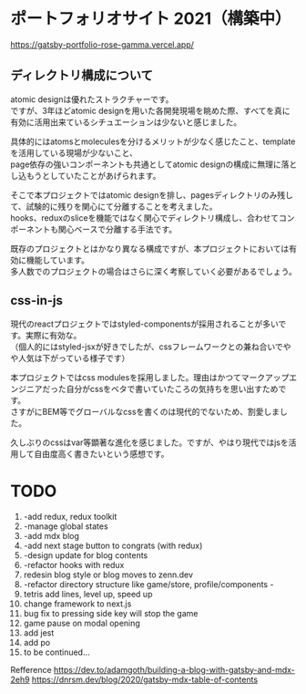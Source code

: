 # ポートフォリオサイト 2021（構築中）
https://gatsby-portfolio-rose-gamma.vercel.app/



## ディレクトリ構成について

atomic designは優れたストラクチャーです。  
ですが、3年ほどatomic designを用いた各開発現場を眺めた際、すべてを真に有効に活用出来ているシチュエーションは少ないと感じました。  
  
具体的にはatomsとmoleculesを分けるメリットが少なく感じたこと、templateを活用している現場が少ないこと、  
page依存の強いコンポーネントも共通としてatomic designの構成に無理に落とし込もうとしていたことがあげられます。  
  
そこで本プロジェクトではatomic designを排し、pagesディレクトリのみ残して、試験的に残りを関心にて分離することを考えました。  
hooks、reduxのsliceを機能ではなく関心でディレクトリ構成し、合わせてコンポーネントも関心ベースで分離する手法です。  
  
既存のプロジェクトとはかなり異なる構成ですが、本プロジェクトにおいては有効に機能しています。  
多人数でのプロジェクトの場合はさらに深く考察していく必要があるでしょう。  


## css-in-js

現代のreactプロジェクトではstyled-componentsが採用されることが多いです。実際に有効な。  
（個人的にはstyled-jsxが好きでしたが、cssフレームワークとの兼ね合いでやや人気は下がっている様子です）  
  
本プロジェクトではcss modulesを採用しました。理由はかつてマークアップエンジニアだった自分がcssをベタで書いていたころの気持ちを思い出すためです。  
さすがにBEM等でグローバルなcssを書くのは現代的でないため、割愛しました。  
  
久しぶりのcssはvar等顕著な進化を感じました。ですが、やはり現代ではjsを活用して自由度高く書きたいという感想です。






# TODO
1. -add redux, redux toolkit
2. -manage global states
3. -add mdx blog
4. -add next stage button to congrats (with redux)
5. -design update for blog contents
6. -refactor hooks with redux
7. redesin blog style or blog moves to zenn.dev
8. -refactor directory structure like game/store, profile/components -
9. tetris add lines, level up, speed up
10. change framework to next.js
11. bug fix to pressing side key will stop the game
12. game pause on modal opening
13. add jest
14. add po
99. to be continued...



Refference
https://dev.to/adamgoth/building-a-blog-with-gatsby-and-mdx-2eh9
https://dnrsm.dev/blog/2020/gatsby-mdx-table-of-contents
